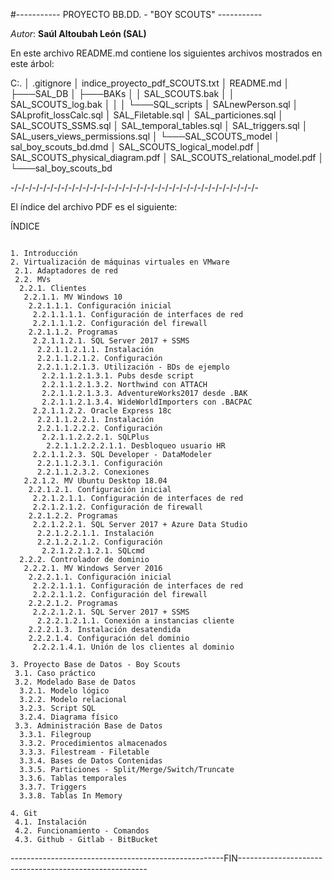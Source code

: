 #----------- PROYECTO BB.DD. - "BOY SCOUTS" -----------

_Autor_: **Saúl Altoubah León (SAL)**

En este archivo README.md contiene los siguientes archivos mostrados en este árbol:

C:.
│   .gitignore
│   indice_proyecto_pdf_SCOUTS.txt
│   README.md
│
├───SAL_DB
│   ├───BAKs
│   │       SAL_SCOUTS.bak
│   │       SAL_SCOUTS_log.bak
│   │
│   └───SQL_scripts
│           SALnewPerson.sql
│           SALprofit_lossCalc.sql
│           SAL_Filetable.sql
│           SAL_particiones.sql
│           SAL_SCOUTS_SSMS.sql
│           SAL_temporal_tables.sql
│           SAL_triggers.sql
│           SAL_users_views_permissions.sql
│
└───SAL_SCOUTS_model
    │   sal_boy_scouts_bd.dmd
    │   SAL_SCOUTS_logical_model.pdf
    │   SAL_SCOUTS_physical_diagram.pdf
    │   SAL_SCOUTS_relational_model.pdf
    │
    └───sal_boy_scouts_bd

-/-/-/-/-/-/-/-/-/-/-/-/-/-/-/-/-/-/-/-/-/-/-/-/-/-/-/-/-/-/-/-/-/-/-


El índice del archivo PDF es el siguiente:

ÍNDICE

~~~

1. Introducción
2. Virtualización de máquinas virtuales en VMware
 2.1. Adaptadores de red
 2.2. MVs
  2.2.1. Clientes
   2.2.1.1. MV Windows 10
    2.2.1.1.1. Configuración inicial
     2.2.1.1.1.1. Configuración de interfaces de red
     2.2.1.1.1.2. Configuración del firewall
    2.2.1.1.2. Programas
     2.2.1.1.2.1. SQL Server 2017 + SSMS
      2.2.1.1.2.1.1. Instalación
      2.2.1.1.2.1.2. Configuración
      2.2.1.1.2.1.3. Utilización - BDs de ejemplo
       2.2.1.1.2.1.3.1. Pubs desde script
       2.2.1.1.2.1.3.2. Northwind con ATTACH
       2.2.1.1.2.1.3.3. AdventureWorks2017 desde .BAK
       2.2.1.1.2.1.3.4. WideWorldImporters con .BACPAC
     2.2.1.1.2.2. Oracle Express 18c
      2.2.1.1.2.2.1. Instalación
      2.2.1.1.2.2.2. Configuración
       2.2.1.1.2.2.2.1. SQLPlus
        2.2.1.1.2.2.2.1.1. Desbloqueo usuario HR
     2.2.1.1.2.3. SQL Developer - DataModeler
      2.2.1.1.2.3.1. Configuración
      2.2.1.1.2.3.2. Conexiones
   2.2.1.2. MV Ubuntu Desktop 18.04
    2.2.1.2.1. Configuración inicial
     2.2.1.2.1.1. Configuración de interfaces de red
     2.2.1.2.1.2. Configuración de firewall
    2.2.1.2.2. Programas
     2.2.1.2.2.1. SQL Server 2017 + Azure Data Studio
      2.2.1.2.2.1.1. Instalación
      2.2.1.2.2.1.2. Configuración
       2.2.1.2.2.1.2.1. SQLcmd
  2.2.2. Controlador de dominio
   2.2.2.1. MV Windows Server 2016
    2.2.2.1.1. Configuración inicial
     2.2.2.1.1.1. Configuración de interfaces de red
     2.2.2.1.1.2. Configuración del firewall
    2.2.2.1.2. Programas
     2.2.2.1.2.1. SQL Server 2017 + SSMS
      2.2.2.1.2.1.1. Conexión a instancias cliente
    2.2.2.1.3. Instalación desatendida
    2.2.2.1.4. Configuración del dominio
     2.2.2.1.4.1. Unión de los clientes al dominio

3. Proyecto Base de Datos - Boy Scouts
 3.1. Caso práctico
 3.2. Modelado Base de Datos
  3.2.1. Modelo lógico
  3.2.2. Modelo relacional
  3.2.3. Script SQL
  3.2.4. Diagrama físico
 3.3. Administración Base de Datos
  3.3.1. Filegroup
  3.3.2. Procedimientos almacenados
  3.3.3. Filestream - Filetable
  3.3.4. Bases de Datos Contenidas
  3.3.5. Particiones - Split/Merge/Switch/Truncate
  3.3.6. Tablas temporales
  3.3.7. Triggers
  3.3.8. Tablas In Memory

4. Git
 4.1. Instalación
 4.2. Funcionamiento - Comandos
 4.3. Github - Gitlab - BitBucket

~~~
-----------------------------------------------------FIN-------------------------------------------------------
